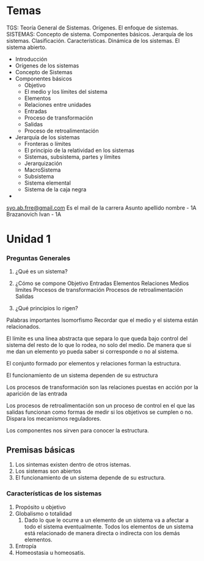 # Temas 
TGS: Teoría General de Sistemas. Orígenes. El enfoque de sistemas. SISTEMAS: Concepto de sistema. Componentes básicos. Jerarquía de los sistemas. Clasificación. Características. Dinámica de los sistemas. El sistema abierto.



+ Introducción
+ Orígenes de los sistemas 
+ Concepto de Sistemas 
+ Componentes básicos 
	+ Objetivo
	+ El medio y los límites del sistema 
	+ Elementos 
	+ Relaciones entre unidades
	+ Entradas 
	+ Proceso de transformación 
	+ Salidas
	+ Proceso de retroalimentación
+ Jerarquía de los sistemas
	+ Fronteras o límites
	+ El principio de la relatividad en los sistemas
	+ Sistemas, subsistema, partes y límites
	+ Jerarquización
	+ MacroSistema
	+ Subsistema
	+ Sistema elemental
	+ Sistema de la caja negra 
+  








































syo.ab.frre@gmail.com Es el mail de la carrera 
Asunto apellido nombre - 1A  Brazanovich Ivan - 1A





# Unidad 1
### Preguntas Generales
1. ¿Qué es un sistema?
2. ¿Cómo se compone
	Objetivo 
	Entradas 
	Elementos 
	Relaciones 
	Medios
	límites
	Procesos de transformación
	Procesos de retroalimentación 
	Salidas
	
	
1. ¿Qué principios lo rigen?

Palabras importantes Isomorfismo
Recordar que el medio y el sistema están relacionados. 

El límite es una línea abstracta que separa lo que queda bajo control del sistema del resto de lo que lo rodea, no solo del medio. De manera que si me dan un elemento yo pueda saber si corresponde o no al sistema. 


El conjunto formado por elementos y relaciones forman la estructura. 

El funcionamiento de un sistema dependen de su estructura 

Los procesos de transformación son las relaciones puestas en acción por la aparición de las entrada

Los procesos de retroalimentación son un proceso de control en el que las salidas funcionan como formas de medir si los objetivos se cumplen o no.  Dispara los mecanismos reguladores. 

Los componentes nos sirven para conocer la estructura. 


## Premisas básicas
1. Los sintemas existen dentro de otros istemas. 
2. Los sistemas son abiertos 
3. El funcionamiento de un sistema depende de su estructura.






### Características de los sistemas 
1. Propósito u objetivo 
2. Globalismo o totalidad
	1. Dado lo que le ocurre a un elemento de un sistema va a afectar a todo el sistema eventualmente. Todos los elementos de un sistema está relacionado de manera directa o indirecta con los demás elementos. 
3. Entropía
4. Homeostasia u homeosatis.